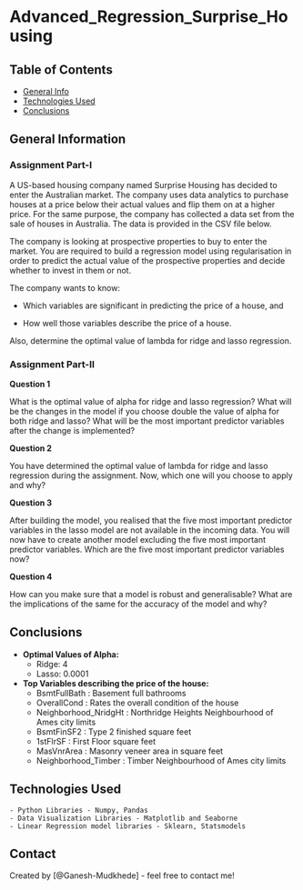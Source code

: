 # Advanced_Regression_Surprise_Housing

## Table of Contents
* [General Info](#general-information)
* [Technologies Used](#technologies-used)
* [Conclusions](#conclusions)

## General Information

### Assignment Part-I
A US-based housing company named Surprise Housing has decided to enter the Australian market. The company uses data analytics to purchase houses at a price below their actual values and flip them on at a higher price. For the same purpose, the company has collected a data set from the sale of houses in Australia. The data is provided in the CSV file below.

The company is looking at prospective properties to buy to enter the market. You are required to build a regression model using regularisation in order to predict the actual value of the prospective properties and decide whether to invest in them or not.

The company wants to know:

- Which variables are significant in predicting the price of a house, and

- How well those variables describe the price of a house.

Also, determine the optimal value of lambda for ridge and lasso regression.

### Assignment Part-II

**Question 1**

What is the optimal value of alpha for ridge and lasso regression? What will be the changes in the model if you choose double the value of alpha for both ridge and lasso? What will be the most important predictor variables after the change is implemented?
 
**Question 2**

You have determined the optimal value of lambda for ridge and lasso regression during the assignment. Now, which one will you choose to apply and why? 

**Question 3**

After building the model, you realised that the five most important predictor variables in the lasso model are not available in the incoming data. You will now have to create another model excluding the five most important predictor variables. Which are the five most important predictor variables now? 

**Question 4**

How can you make sure that a model is robust and generalisable? What are the implications of the same for the accuracy of the model and why?

## Conclusions
- **Optimal Values of Alpha:**
	- Ridge: 4
	- Lasso: 0.0001
- **Top Variables describing the price of the house:**
	- BsmtFullBath : Basement full bathrooms
	- OverallCond : Rates the overall condition of the house
	- Neighborhood_NridgHt : Northridge Heights Neighbourhood of Ames city limits
	- BsmtFinSF2 : Type 2 finished square feet
    - 1stFlrSF : First Floor square feet
	- MasVnrArea : Masonry veneer area in square feet
	- Neighborhood_Timber : Timber Neighbourhood of Ames city limits
	

## Technologies Used
	- Python Libraries - Numpy, Pandas
	- Data Visualization Libraries - Matplotlib and Seaborne
	- Linear Regression model libraries - Sklearn, Statsmodels


## Contact
Created by [@Ganesh-Mudkhede] - feel free to contact me!
